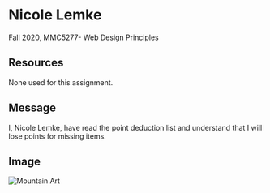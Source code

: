 # Nicole Lemke
Fall 2020, MMC5277- Web Design Principles

## Resources
None used for this assignment.

## Message
I, Nicole Lemke, have read the point deduction list and understand that I will lose points for missing items.

## Image
![Mountain Art](http://www.nicolelemke.com/images/mtn-art.png)
